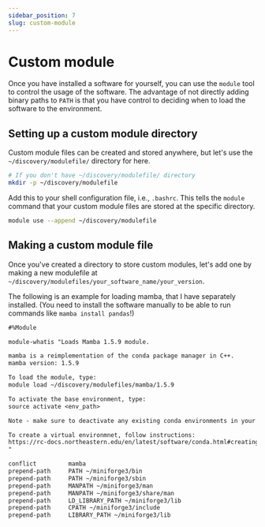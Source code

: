 ```yaml
---
sidebar_position: 7
slug: custom-module
---
```


# Custom module

Once you have installed a software for yourself, you can use the `module` tool to control the usage of the software. The advantage of not directly adding binary paths to `PATH` is that you have control to deciding when to load the software to the environment.

## Setting up a custom module directory

Custom module files can be created and stored anywhere, but let's use the `~/discovery/modulefile/` directory for here.

```sh
# If you don't have ~/discovery/modulefile/ directory
mkdir -p ~/discovery/modulefile
```

Add this to your shell configuration file, i.e., `.bashrc`. This tells the `module` command that your custom module files are stored at the specific directory.
```sh
module use --append ~/discovery/modulefile
```

## Making a custom module file

Once you've created a directory to store custom modules, let's add one by making a new modulefile at `~/discovery/modulefiles/your_software_name/your_version`.

The following is an example for loading mamba, that I have separately installed. (You need to install the software manually to be able to run commands like `mamba install pandas`!)

```txt title="Modulefile for mamba:1.5.9"
#%Module

module-whatis "Loads Mamba 1.5.9 module.

mamba is a reimplementation of the conda package manager in C++.
mamba version: 1.5.9

To load the module, type:
module load ~/discovery/modulefiles/mamba/1.5.9

To activate the base environment, type:
source activate <env_path>

Note - make sure to deactivate any existing conda environments in your path before loading this module. Check your ~/.bashrc for any initialization scripts, and remove them.

To create a virtual environmnet, follow instructions:
https://rc-docs.northeastern.edu/en/latest/software/conda.html#creating-a-conda-virtual-environment-with-anaconda
"

conflict         mamba
prepend-path     PATH ~/miniforge3/bin
prepend-path     PATH ~/miniforge3/sbin
prepend-path     MANPATH ~/miniforge3/man
prepend-path     MANPATH ~/miniforge3/share/man
prepend-path     LD_LIBRARY_PATH ~/miniforge3/lib
prepend-path     CPATH ~/miniforge3/include
prepend-path     LIBRARY_PATH ~/miniforge3/lib
```